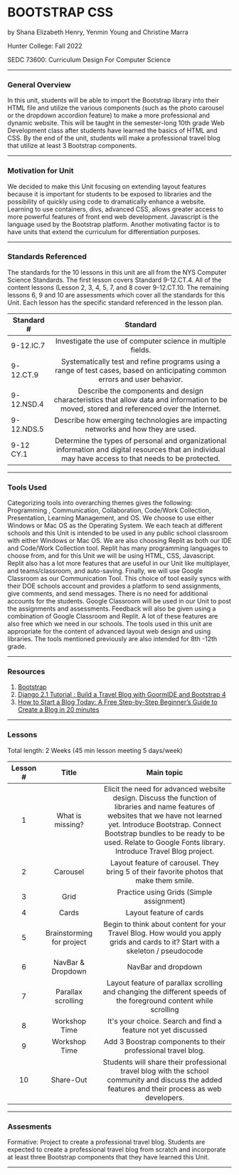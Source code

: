# BOOTSTRAP CSS
by Shana Elizabeth Henry, Yenmin Young and Christine Marra

Hunter College: Fall 2022

SEDC 73600: Curriculum Design For Computer Science

-----

### General Overview
In this unit, students will be able to import the Bootstrap library into their HTML file and utilize the various components (such as the photo carousel or the dropdown accordion feature) to make a more professional and dynamic website. This will be taught in the semester-long 10th grade Web Development class after students have learned the basics of HTML and CSS. By the end of the unit, students will make a professional travel blog that utilize at least 3 Bootstrap components.

---

### Motivation for Unit

We decided to make this Unit focusing on extending layout features because it is important for students to be exposed to libraries and the possibility of quickly using code to dramatically enhance a website. Learning to use containers, divs, advanced CSS, allows greater access to more powerful features of front end web development.  Javascript is the language used by the Bootstrap platform. Another motivating factor is to have units that extend the curriculum for differentiation purposes.  


---

### Standards Referenced

The standards for the 10 lessons in this unit are all from the NYS Computer Science Standards.  The first lesson covers Standard 9-12.CT.4.  All of the content lessons (Lesson 2, 3, 4, 5, 7, and 8 cover 9-12.CT.10. The remaining lessons 6, 9 and 10 are assessments which cover all the standards for this Unit. Each lesson has the specific standard referenced in the lesson plan. 


| Standard #     | Standard           | 
| -------------  |:-------------:| 
| 9-12.IC.7      | Investigate the use of computer science in multiple fields. |
| 9-12.CT.9      | Systematically test and refine programs using a range of test cases, based on anticipating common errors and user behavior. |
| 9-12.NSD.4     | Describe the components and design characteristics that allow data and information to be moved, stored and referenced over the Internet.|
| 9-12.NDS.5     | Describe how emerging technologies are impacting networks and how they are used. |
| 9-12 CY.1      | Determine the types of personal and organizational information and digital resources that an individual may have access to that needs to be protected. |

 ---

### Tools Used

Categorizing tools into overarching themes gives the following: Programming , Communication, Collaboration, Code/Work Collection,  Presentation, Learning Management, and OS.  We choose to use either Windows or Mac OS as the Operating System.  We each teach at different schools and this Unit is intended to be used in any public school classroom with either Windows or Mac OS.  We are also choosing Replit as both our IDE and Code/Work Collection tool.  Replit has many programming languages to choose from, and for this Unit we will be using HTML, CSS, Javascript.  Replit also has a lot more features that are useful in our Unit like multiplayer, and teams/classroom, and auto-saving. Finally, we will use Google Classroom as our Communication Tool.  This choice of tool easily syncs with their DOE schools account and provides a platform to send assignments, give comments, and send messages. There is no need for additional accounts for the students. Google Classroom will be used in our Unit to post the assignments and assessments.  Feedback will also be given using a combination of Google Classroom and Replit. A lot of these features are also free which we need in our schools. The tools used in this unit are appropriate for the content of advanced layout web design and using libraries.  The tools mentioned previously are also intended for 8th -12th grade. 

---

### Resources

1. [Bootstrap](https://getbootstrap.com/)
2. [Django 2.1 Tutorial : Build a Travel Blog with GoormIDE and Bootstrap 4](https://www.amazon.com/Django-2-1-Tutorial-GoormIDE-Bootstrap-ebook/dp/B07G44FZV7/ref=sr_1_1?crid=K6LJNMSQIR0X&keywords=Build+a+Travel+Blog&qid=1667759118&s=digital-text&sprefix=build+a+travel+blog%2Cdigital-text%2C72&sr=1-1)
3. [How to Start a Blog Today: A Free Step-by-Step Beginner’s Guide to Create a Blog in 20 minutes](https://www.amazon.com/Start-Blog-Today-Step-Step-ebook/dp/B074YYCNGB/ref=sr_1_2_sspa?crid=K6LJNMSQIR0X&keywords=Build+a+Travel+Blog&qid=1667759227&s=digital-text&sprefix=build+a+travel+blog%2Cdigital-text%2C72&sr=1-2-spons&psc=1)

---

### Lessons
Total length: 2 Weeks (45 min lesson meeting 5 days/week)

| Lesson #        | Title           | Main topic  |
| :-------------: |:-------------:| :------------:|
| 1      |  What is missing?     | Elicit the need for advanced website design. Discuss the function of libraries and name features of websites that we have not learned yet. Introduce Bootstrap. Connect Bootstrap bundles to be ready to be used. Relate to Google Fonts library. Introduce Travel Blog project.  |
| 2      |   Carousel    |  Layout feature of carousel. They bring 5 of their favorite photos that make them smile.  |
| 3      |   Grid    |  Practice using Grids (Simple assignment)  |
| 4      |  Cards    |  Layout feature of cards  |
| 5      |   Brainstorming for project  |  Begin to think about content for your Travel Blog. How would you apply grids and cards to it? Start with a skeleton / pseudocode  |
| 6      |   NavBar & Dropdown    |  NavBar and dropdown  |
| 7      |   Parallax scrolling   |  Layout feature of parallax scrolling and changing the different speeds of the foreground content while scrolling  |
| 8      |   Workshop Time   |  It's your choice. Search and find a feature not yet discussed  |
| 9      |   Workshop Time    |  Add 3 Boostrap components to their professional travel blog.   |
| 10     |   Share-Out    |  Students will share their professional travel blog with the school community and discuss the added features and their process as web developers.   |

---

### Assesments
Formative: Project to create a professional travel blog. Students are expected to create a professional travel blog from scratch and incorporate at least three Bootstrap components that they have learned this Unit. 

---
